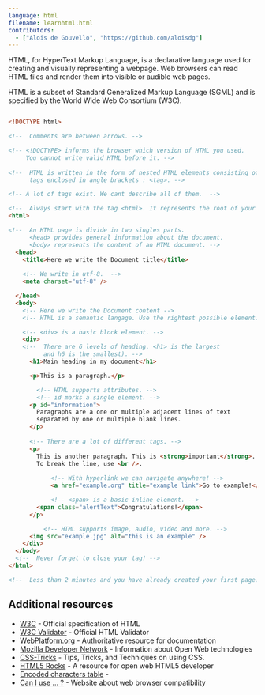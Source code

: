 ```yaml
---
language: html
filename: learnhtml.html
contributors:
  - ["Alois de Gouvello", "https://github.com/aloisdg"]
---
```


HTML, for HyperText Markup Language, is a declarative language used for creating and visually representing a webpage. Web browsers can read HTML files and render them into visible or audible web pages.
 
HTML is a subset of Standard Generalized Markup Language (SGML) and is specified by the World Wide Web Consortium (W3C).

```html

<!DOCTYPE html>

<!--  Comments are between arrows. -->

<!-- <!DOCTYPE> informs the browser which version of HTML you used.
	 You cannot write valid HTML before it. -->
	 
<!--  HTML is written in the form of nested HTML elements consisting of
      tags enclosed in angle brackets : <tag>. -->

<!-- A lot of tags exist. We cant describe all of them.  -->

<!--  Always start with the tag <html>. It represents the root of your page. -->
<html>

<!--  An HTML page is divide in two singles parts.
      <head> provides general information about the document.
      <body> represents the content of an HTML document. -->
  <head>
    <title>Here we write the Document title</title>
    
    <!-- We write in utf-8.  -->
    <meta charset="utf-8" />

  </head>
  <body>
    <!-- Here we write the Document content -->
    <!-- HTML is a semantic langage. Use the rightest possible element. -->

	<!-- <div> is a basic block element. -->
    <div>
    <!--  There are 6 levels of heading. <h1> is the largest
          and h6 is the smallest). -->
      <h1>Main heading in my document</h1>

      <p>This is a paragraph.</p>

		<!-- HTML supports attributes. -->
		<!-- id marks a single element. -->
      <p id="information">
        Paragraphs are a one or multiple adjacent lines of text
        separated by one or multiple blank lines.
      </p>
	
	  <!-- There are a lot of different tags. -->
      <p>
        This is another paragraph. This is <strong>important</strong>.
        To break the line, use <br />.
		
		    <!-- With hyperlink we can navigate anywhere! -->
		    <a href="example.org" title="example link">Go to example!</a>

		    <!-- <span> is a basic inline element. -->
        <span class="alertText">Congratulations!</span>
      </p>

		  <!-- HTML supports image, audio, video and more. -->
      <img src="example.jpg" alt="this is an example" />
    </div>
  </body>
  <!--  Never forget to close your tag! -->
</html>

<!--  Less than 2 minutes and you have already created your first page! -->

```

## Additional resources

- [W3C](http://www.w3.org/TR/html/) - Official specification of HTML
- [W3C Validator](https://validator.w3.org/) - Official HTML Validator
- [WebPlatform.org](http://www.webplatform.org/) - Authoritative resource for documentation
- [Mozilla Developer Network](https://developer.mozilla.org/en-US/docs/Web/HTML/) - Information about Open Web technologies
- [CSS-Tricks](https://css-tricks.com/) - Tips, Tricks, and Techniques on using CSS.
- [HTML5 Rocks](http://www.html5rocks.com/en/) - A resource for open web HTML5 developer
- [Encoded characters table](http://dev.w3.org/html5/html-author/charref) - 
- [Can I use ... ?](http://caniuse.com/) - Website about web browser compatibility
